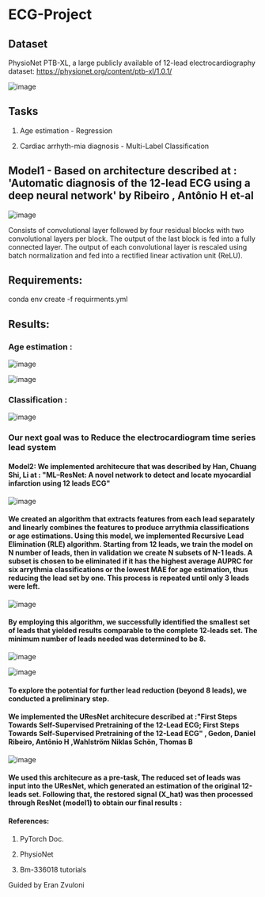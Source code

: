 # ECG-Project
## Dataset
PhysioNet PTB-XL, a large publicly available of 12-lead electrocardiography dataset:
https://physionet.org/content/ptb-xl/1.0.1/

![image](https://github.com/RashtyShahar/ECG-Final-Project/assets/112961476/a4379e42-0370-451c-b80a-0b3acea70008)


## Tasks
1. Age estimation - Regression 

2. Cardiac arrhyth-mia diagnosis - Multi-Label Classification 
## Model1 - Based on architecture described at : 'Automatic diagnosis of the 12-lead ECG using a deep neural network' by Ribeiro , Antônio H et-al
![image](https://user-images.githubusercontent.com/112961476/210334307-cc42f997-f1b6-4bc0-b2a7-2e346646ec68.png)

Consists of convolutional layer followed by four residual blocks with two convolutional layers per block. The output of the last block is fed into a fully connected layer. The output of each convolutional layer is rescaled using batch normalization and fed into a rectified linear activation unit (ReLU).

## Requirements:
conda env create -f requirments.yml

## Results:
### Age estimation :

![image](https://user-images.githubusercontent.com/112961476/213423666-4d6d5621-66f4-4c12-b935-a7472c1162a7.png)

![image](https://user-images.githubusercontent.com/112961476/212991609-fcd48f0f-bbb1-4847-a765-2e58552c1746.png)


### Classification :

![image](https://user-images.githubusercontent.com/112961476/213377444-e62ed994-8f18-4125-a7a8-bcde989da7d1.png)


### Our next goal was to Reduce the electrocardiogram time series lead system
#### Model2: We implemented architecure that was described by Han, Chuang Shi, Li at : "ML–ResNet: A novel network to detect and locate myocardial infarction using 12 leads ECG"

![image](https://github.com/RashtyShahar/ECG-Project/assets/112961476/7c20b482-7001-4a9b-b581-685ab81ba5aa)

#### We created an algorithm that extracts features from each lead separately and linearly combines the features to produce arrythmia classifications or age estimations. Using this model, we implemented Recursive Lead Elimination (RLE) algorithm. Starting from 12 leads, we train the model on N number of leads, then in validation we create N subsets of N-1 leads. A subset is chosen to be eliminated if it has the highest average AUPRC for six arrythmia classifications or the lowest MAE for age estimation, thus reducing the lead set by one. This process is repeated until only 3 leads were left. 

![image](https://github.com/RashtyShahar/ECG-Final-Project/assets/112961476/e1358bad-5892-4ce9-85f1-115fd18a6957)

#### By employing this algorithm, we successfully identified the smallest set of leads that yielded results comparable to the complete 12-leads set. The minimum number of leads needed was determined to be 8.


![image](https://github.com/RashtyShahar/ECG-Final-Project/assets/112961476/35f0749c-a812-4cf8-8a86-ef8de400bf77)

![image](https://github.com/RashtyShahar/ECG-Final-Project/assets/112961476/0b4470ab-3718-491d-8339-b3d186d7fab1)




#### To explore the potential for further lead reduction (beyond 8 leads), we conducted a preliminary step.
#### We implemented the UResNet architecure described at :"First Steps Towards Self-Supervised Pretraining of the 12-Lead ECG; First Steps Towards Self-Supervised Pretraining of the 12-Lead ECG" , Gedon, Daniel Ribeiro, Antônio H ,Wahlström Niklas Schön, Thomas B
![image](https://github.com/RashtyShahar/ECG-Project/assets/112961476/9657e026-a874-4291-b3bb-9b0f0ad5b6c1)

#### We used this architecure as a pre-task, The reduced set of leads was input into the UResNet, which generated an estimation of the original 12-leads set. Following that, the restored signal (X_hat) was then processed through ResNet (model1) to obtain our final results :









####  References:
1. PyTorch Doc.

2. PhysioNet

3. Bm-336018 tutorials



Guided by Eran Zvuloni
